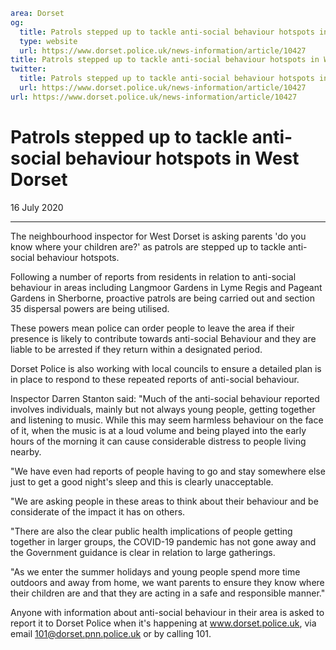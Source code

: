 ```yaml
area: Dorset
og:
  title: Patrols stepped up to tackle anti-social behaviour hotspots in West Dorset
  type: website
  url: https://www.dorset.police.uk/news-information/article/10427
title: Patrols stepped up to tackle anti-social behaviour hotspots in West Dorset |
twitter:
  title: Patrols stepped up to tackle anti-social behaviour hotspots in West Dorset
  url: https://www.dorset.police.uk/news-information/article/10427
url: https://www.dorset.police.uk/news-information/article/10427
```

# Patrols stepped up to tackle anti-social behaviour hotspots in West Dorset

16 July 2020

* * *

The neighbourhood inspector for West Dorset is asking parents 'do you know where your children are?' as patrols are stepped up to tackle anti-social behaviour hotspots.

Following a number of reports from residents in relation to anti-social behaviour in areas including Langmoor Gardens in Lyme Regis and Pageant Gardens in Sherborne, proactive patrols are being carried out and section 35 dispersal powers are being utilised.

These powers mean police can order people to leave the area if their presence is likely to contribute towards anti-social Behaviour and they are liable to be arrested if they return within a designated period.

Dorset Police is also working with local councils to ensure a detailed plan is in place to respond to these repeated reports of anti-social behaviour.

Inspector Darren Stanton said: "Much of the anti-social behaviour reported involves individuals, mainly but not always young people, getting together and listening to music. While this may seem harmless behaviour on the face of it, when the music is at a loud volume and being played into the early hours of the morning it can cause considerable distress to people living nearby.

"We have even had reports of people having to go and stay somewhere else just to get a good night's sleep and this is clearly unacceptable.

"We are asking people in these areas to think about their behaviour and be considerate of the impact it has on others.

"There are also the clear public health implications of people getting together in larger groups, the COVID-19 pandemic has not gone away and the Government guidance is clear in relation to large gatherings.

"As we enter the summer holidays and young people spend more time outdoors and away from home, we want parents to ensure they know where their children are and that they are acting in a safe and responsible manner."

Anyone with information about anti-social behaviour in their area is asked to report it to Dorset Police when it's happening at www.dorset.police.uk, via email 101@dorset.pnn.police.uk or by calling 101.
